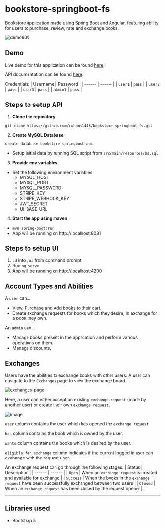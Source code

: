 # bookstore-springboot-fs

Bookstore application made using Spring Boot and Angular, featuring ability for users to purchase, review, rate and exchange books.

![demo800](https://user-images.githubusercontent.com/101462549/222181355-5d80cce6-fc98-4fc4-b1e7-7632b3193ba6.gif)

## Demo
Live demo for this application can be found [here](http://d18joqudyse9m9.cloudfront.net).

API documentation can be found [here](http://bsngapi947.ddns.net/swagger-ui.html).

Credentials:
| Username | Password |
| ------ | ------ |
| `user1`   | `pass`  |
| `user2`   | `pass`  |
| `user3`   | `pass`  |
| `admin1`   | `pass` |

## Steps to setup API

1. **Clone the repository**

`git clone https://github.com/rohans1445/bookstore-springboot-fs.git`

2. **Create MySQL Database**

`create database bookstore-springboot-api`
- Setup initial data by running SQL script from `src/main/resources/bs.sql`

3. **Provide env variables**

- Set the following environment variables:
  - MYSQL_HOST
  - MYSQL_PORT
  - MYSQL_PASSWORD
  - STRIPE_KEY
  - STRIPE_WEBHOOK_KEY
  - JWT_SECRET
  - UI_BASE_URL

4. **Start the app using maven**
- `mvn spring-boot:run`
- App will be running on http://localhost:8081

## Steps to setup UI
1. `cd` into `/ui` from command prompt
2. Run `ng serve`
3. App will be running on http://localhost:4200

##  Account Types and Abilities
A `user` can...

- View, Purchase and Add books to their cart.
- Create exchange requests for books which they desire, in exchange for a book they own.


An `admin` can...
- Manage books present in the application and perform various operations on them.
- Manage discounts.

## Exchanges

Users have the abilities to exchange books with other users.
A user can navigate to the `Exchanges` page to view the exchange board.

![exchanges-page](https://user-images.githubusercontent.com/101462549/181914003-923603ab-604a-4489-9b0c-eb11a28f3fd1.png)

Here, a user can either accept an existing `exchange request` (made by another user) or create their own `exchange request`.

![image](https://user-images.githubusercontent.com/101462549/180609612-72c070f2-bb9c-4211-b7bd-c3139713ea37.png)


`user` column contains the user which has opened the `exchange request`

`has` column contains the book which is owned by the user.

`wants` column contains the books which is desired by the user.

`eligible for exchange` column indicates if the current logged in user can exchange with the request user.



An exchange request can go through the following stages:
| Status | Description |
| ------ | ------ |
| `Open`   | When an `exchange request` is created and available for exchange |
| `Success`   | When the books in the `exchange request` have been successfully exchanged between two users |
| `Closed`   | When an `exchange request` has been closed by the request opener |

***


## Libraries used
- Bootstrap 5
